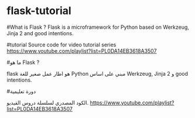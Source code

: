 flask-tutorial
==============


#What is Flask ?
Flask is a microframework for Python based on Werkzeug, Jinja 2 and good intentions.

#tutorial
Source code for video tutorial series
https://www.youtube.com/playlist?list=PL0DA14EB3618A3507


#ما هو Flask ?

flask هو اطار عمل صغير للغة Python مبني على اساس Werkzeug, Jinja 2 و good intentions.

#دورة تعليمية

الكود المصدري لسلسلة دروس الفيديو.
https://www.youtube.com/playlist?list=PL0DA14EB3618A3507
